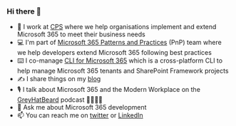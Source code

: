 ### Hi there 👋

- 💼 I work at [CPS](https://www.cps.co.uk) where we help organisations implement and extend Microsoft 365 to meet their business needs
- 💻 I'm part of [Microsoft 365 Patterns and Practices](https://pnp.github.io) (PnP) team where we help developers extend Microsoft 365 following best practices
- ⌨️ I co-manage [CLI for Microsoft 365](https://pnp.github.io/cli-microsoft365/) which is a cross-platform CLI to help manage Microsoft 365 tenants and SharePoint Framework projects
- ✍️ I share things on my [blog](https://garrytrinder.github.io)
- 🎙 I talk about Microsoft 365 and the Modern Workplace on the [GreyHatBeard](https://www.greyhatbeard.com) podcast 🦡🎩🧔🏻
- 💬 Ask me about Microsoft 365 development
- 📫 You can reach me on [twitter](https://twitter.com/garrytrinder) or [LinkedIn](https://www.linkedin.com/in/gtrinder)
